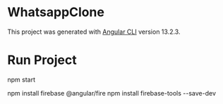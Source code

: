 # WhatsappClone

This project was generated with [Angular CLI](https://github.com/angular/angular-cli) version 13.2.3.

# Run Project
npm start

npm install firebase @angular/fire
npm install firebase-tools --save-dev
